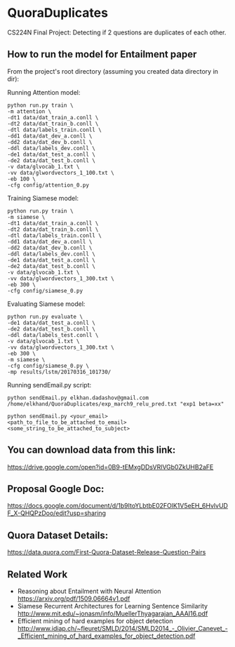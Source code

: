 # QuoraDuplicates
CS224N Final Project: Detecting if 2 questions are duplicates of each other.

## How to run the model for Entailment paper

From the project's root directory (assuming you created data directory in <project-root> dir):

Running Attention model:

```
python run.py train \
-m attention \
-dt1 data/dat_train_a.conll \
-dt2 data/dat_train_b.conll \
-dtl data/labels_train.conll \
-dd1 data/dat_dev_a.conll \
-dd2 data/dat_dev_b.conll \
-ddl data/labels_dev.conll \
-de1 data/dat_test_a.conll \
-de2 data/dat_test_b.conll \
-v data/glvocab_1.txt \
-vv data/glwordvectors_1_100.txt \
-eb 100 \
-cfg config/attention_0.py
```

Training Siamese model:

```
python run.py train \
-m siamese \
-dt1 data/dat_train_a.conll \
-dt2 data/dat_train_b.conll \
-dtl data/labels_train.conll \
-dd1 data/dat_dev_a.conll \
-dd2 data/dat_dev_b.conll \
-ddl data/labels_dev.conll \
-de1 data/dat_test_a.conll \
-de2 data/dat_test_b.conll \
-v data/glvocab_1.txt \
-vv data/glwordvectors_1_300.txt \
-eb 300 \
-cfg config/siamese_0.py
```

Evaluating Siamese model:
```
python run.py evaluate \
-de1 data/dat_test_a.conll \
-de2 data/dat_test_b.conll \
-ddl data/labels_test.conll \
-v data/glvocab_1.txt \
-vv data/glwordvectors_1_300.txt \
-eb 300 \
-m siamese \
-cfg config/siamese_0.py \
-mp results/lstm/20170316_101730/
```

Running sendEmail.py script:

```
python sendEmail.py elkhan.dadashov@gmail.com /home/elkhand/QuoraDuplicates/exp_march9_relu_pred.txt "exp1 beta=xx"

python sendEmail.py <your_email> <path_to_file_to_be_attached_to_email> <some_string_to_be_attached_to_subject>
```


## You can download data from this link:

https://drive.google.com/open?id=0B9-tEMxgDDsVRlVGb0ZkUHB2aFE 


## Proposal Google Doc:

https://docs.google.com/document/d/1b9ItoYLbtbE02FOlK1V5eEH_6HvlvUDF_X-QHQPzDoo/edit?usp=sharing 

## Quora Dataset Details:

https://data.quora.com/First-Quora-Dataset-Release-Question-Pairs

## Related Work

- Reasoning about Entailment with Neural Attention https://arxiv.org/pdf/1509.06664v1.pdf
- Siamese Recurrent Architectures for Learning Sentence Similarity http://www.mit.edu/~jonasm/info/MuellerThyagarajan_AAAI16.pdf 
- Efficient mining of hard examples for object detection http://www.idiap.ch/~fleuret/SMLD/2014/SMLD2014_-_Olivier_Canevet_-_Efficient_mining_of_hard_examples_for_object_detection.pdf 
